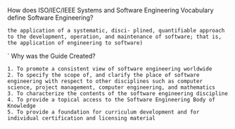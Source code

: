 How does ISO/IEC/IEEE Systems and Software Engineering Vocabulary define Software Engineering?

```
the application of a systematic, disci- plined, quantifiable approach to the development, operation, and maintenance of software; that is, the application of engineering to software)
```
`
Why was the Guide Created?
```
1. To promote a consistent view of software engineering worldwide 
2. To specify the scope of, and clarify the place of software engineering with respect to other disciplines such as computer science, project management, computer engineering, and mathematics 
3. To characterize the contents of the software engineering discipline 
4. To provide a topical access to the Software Engineering Body of Knowledge 
5. To provide a foundation for curriculum development and for individual certification and licensing material
```